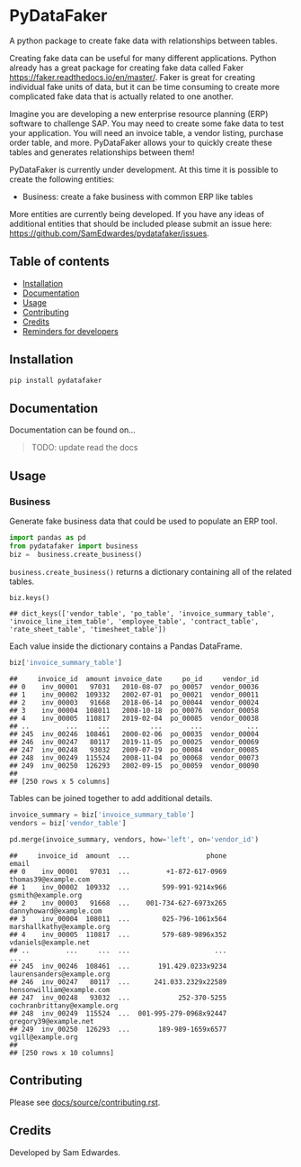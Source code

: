 
# PyDataFaker

A python package to create fake data with relationships between tables.

Creating fake data can be useful for many different applications. Python
already has a great package for creating fake data called Faker
<https://faker.readthedocs.io/en/master/>. Faker is great for creating
individual fake units of data, but it can be time consuming to create
more complicated fake data that is actually related to one another.

Imagine you are developing a new enterprise resource planning (ERP)
software to challenge SAP. You may need to create some fake data to test
your application. You will need an invoice table, a vendor listing,
purchase order table, and more. PyDataFaker allows your to quickly
create these tables and generates relationships between them\!

PyDataFaker is currently under development. At this time it is possible
to create the following entities:

  - Business: create a fake business with common ERP like tables

More entities are currently being developed. If you have any ideas of
additional entities that should be included please submit an issue here:
<https://github.com/SamEdwardes/pydatafaker/issues>.

## Table of contents

  - [Installation](#installation)
  - [Documentation](#documentation)
  - [Usage](#usage)
  - [Contributing](#contributing)
  - [Credits](#credits)
  - [Reminders for developers](#reminders-for-developers)

## Installation

``` bash
pip install pydatafaker
```

## Documentation

Documentation can be found on…

> TODO: update read the docs

## Usage

### Business

Generate fake business data that could be used to populate an ERP tool.

``` python
import pandas as pd
from pydatafaker import business
biz =  business.create_business()
```

`business.create_business()` returns a dictionary containing all of the
related tables.

``` python
biz.keys()
```

    ## dict_keys(['vendor_table', 'po_table', 'invoice_summary_table', 'invoice_line_item_table', 'employee_table', 'contract_table', 'rate_sheet_table', 'timesheet_table'])

Each value inside the dictionary contains a Pandas DataFrame.

``` python
biz['invoice_summary_table']
```

    ##     invoice_id  amount invoice_date     po_id     vendor_id
    ## 0    inv_00001   97031   2010-08-07  po_00057  vendor_00036
    ## 1    inv_00002  109332   2002-07-01  po_00021  vendor_00011
    ## 2    inv_00003   91668   2018-06-14  po_00044  vendor_00024
    ## 3    inv_00004  108011   2008-10-18  po_00076  vendor_00058
    ## 4    inv_00005  110817   2019-02-04  po_00085  vendor_00038
    ## ..         ...     ...          ...       ...           ...
    ## 245  inv_00246  108461   2000-02-06  po_00035  vendor_00004
    ## 246  inv_00247   80117   2019-11-05  po_00025  vendor_00069
    ## 247  inv_00248   93032   2009-07-19  po_00084  vendor_00085
    ## 248  inv_00249  115524   2008-11-04  po_00068  vendor_00073
    ## 249  inv_00250  126293   2002-09-15  po_00059  vendor_00090
    ## 
    ## [250 rows x 5 columns]

Tables can be joined together to add additional details.

``` python
invoice_summary = biz['invoice_summary_table']
vendors = biz['vendor_table']

pd.merge(invoice_summary, vendors, how='left', on='vendor_id')
```

    ##     invoice_id  amount  ...                   phone                        email
    ## 0    inv_00001   97031  ...         +1-872-617-0969         thomas39@example.com
    ## 1    inv_00002  109332  ...        599-991-9214x966           gsmith@example.org
    ## 2    inv_00003   91668  ...    001-734-627-6973x265      dannyhoward@example.com
    ## 3    inv_00004  108011  ...        025-796-1061x564    marshallkathy@example.org
    ## 4    inv_00005  110817  ...        579-689-9896x352         vdaniels@example.net
    ## ..         ...     ...  ...                     ...                          ...
    ## 245  inv_00246  108461  ...       191.429.0233x9234    laurensanders@example.org
    ## 246  inv_00247   80117  ...      241.033.2329x22589    hensonwilliam@example.com
    ## 247  inv_00248   93032  ...            252-370-5255  cochranbrittany@example.org
    ## 248  inv_00249  115524  ...  001-995-279-0968x92447        gregory39@example.net
    ## 249  inv_00250  126293  ...       189-989-1659x6577            vgill@example.org
    ## 
    ## [250 rows x 10 columns]

## Contributing

Please see [docs/source/contributing.rst](docs/source/contributing.rst).

## Credits

Developed by Sam Edwardes.
